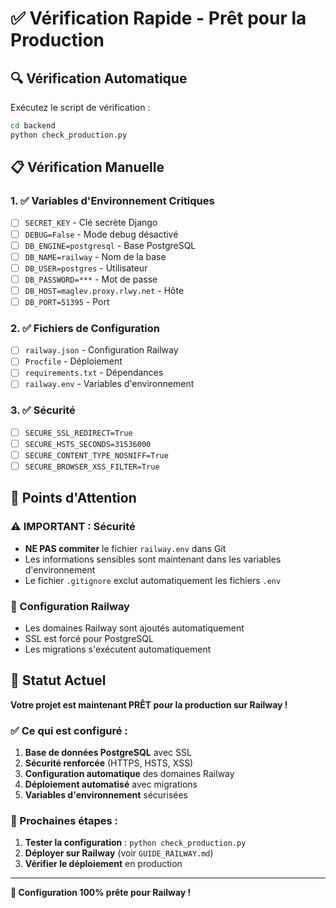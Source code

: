 # ✅ Vérification Rapide - Prêt pour la Production

## 🔍 Vérification Automatique

Exécutez le script de vérification :
```bash
cd backend
python check_production.py
```

## 📋 Vérification Manuelle

### 1. ✅ Variables d'Environnement Critiques
- [ ] `SECRET_KEY` - Clé secrète Django
- [ ] `DEBUG=False` - Mode debug désactivé
- [ ] `DB_ENGINE=postgresql` - Base PostgreSQL
- [ ] `DB_NAME=railway` - Nom de la base
- [ ] `DB_USER=postgres` - Utilisateur
- [ ] `DB_PASSWORD=***` - Mot de passe
- [ ] `DB_HOST=maglev.proxy.rlwy.net` - Hôte
- [ ] `DB_PORT=51395` - Port

### 2. ✅ Fichiers de Configuration
- [ ] `railway.json` - Configuration Railway
- [ ] `Procfile` - Déploiement
- [ ] `requirements.txt` - Dépendances
- [ ] `railway.env` - Variables d'environnement

### 3. ✅ Sécurité
- [ ] `SECURE_SSL_REDIRECT=True`
- [ ] `SECURE_HSTS_SECONDS=31536000`
- [ ] `SECURE_CONTENT_TYPE_NOSNIFF=True`
- [ ] `SECURE_BROWSER_XSS_FILTER=True`

## 🚨 Points d'Attention

### ⚠️ IMPORTANT : Sécurité
- **NE PAS commiter** le fichier `railway.env` dans Git
- Les informations sensibles sont maintenant dans les variables d'environnement
- Le fichier `.gitignore` exclut automatiquement les fichiers `.env`

### 🔧 Configuration Railway
- Les domaines Railway sont ajoutés automatiquement
- SSL est forcé pour PostgreSQL
- Les migrations s'exécutent automatiquement

## 🎯 Statut Actuel

**Votre projet est maintenant PRÊT pour la production sur Railway !**

### ✅ Ce qui est configuré :
1. **Base de données PostgreSQL** avec SSL
2. **Sécurité renforcée** (HTTPS, HSTS, XSS)
3. **Configuration automatique** des domaines Railway
4. **Déploiement automatisé** avec migrations
5. **Variables d'environnement** sécurisées

### 🚀 Prochaines étapes :
1. **Tester la configuration** : `python check_production.py`
2. **Déployer sur Railway** (voir `GUIDE_RAILWAY.md`)
3. **Vérifier le déploiement** en production

---

**🎉 Configuration 100% prête pour Railway !**

